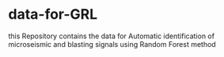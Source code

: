 # data-for-GRL
this  Repository contains the data for Automatic identification of microseismic and blasting signals using Random Forest method
